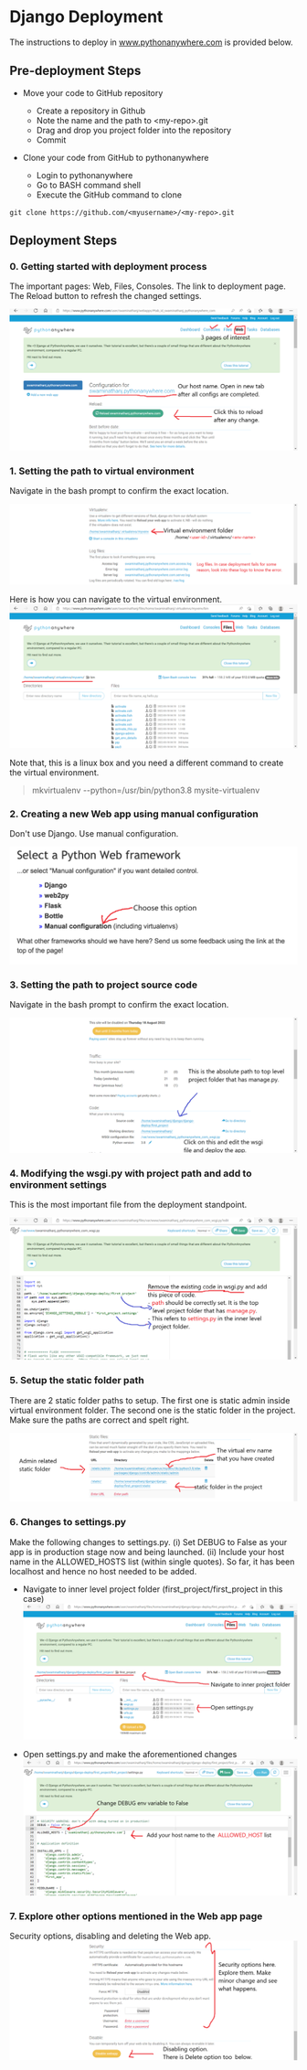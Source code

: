 # Django Deployment

The instructions to deploy in www.pythonanywhere.com is provided below.

## Pre-deployment Steps 
* Move your code to GitHub repository
  * Create a repository in Github
  * Note the name and the path to &lt;my-repo&gt;.git
  * Drag and drop you project folder into the repository
  * Commit

* Clone your code from GitHub to pythonanywhere
  * Login to pythonanywhere
  * Go to BASH command shell
  * Execute the GitHub command to clone 
```
git clone https://github.com/<myusername>/<my-repo>.git
```  
## Deployment Steps

### 0. Getting started with deployment process 
The important pages: Web, Files, Consoles. The link to deployment page. The Reload button to refresh the changed settings.

![](deploy/0.png)


### 1. Setting the path to virtual environment
Navigate in the bash prompt to confirm the exact location.

![Setting the path to virtual environment](deploy/2.png)

Here is how you can navigate to the virtual environment.
![](deploy/files-1.png)

Note that, this is a linux box and you need a different command to create the virtual environment.
> mkvirtualenv --python=/usr/bin/python3.8 mysite-virtualenv

### 2. Creating a new Web app using manual configuration
Don't use Django. Use manual configuration.

![Use manual configuration](deploy/manual.png)

### 3. Setting the path to project source code
Navigate in the bash prompt to confirm the exact location.

![Setting the path to project source code](deploy/1.png)

### 4. Modifying the wsgi.py with project path and add to environment settings
This is the most important file from the deployment standpoint.

![Modifying the wsgi.py with project path and environment settings](deploy/wsgi.png)

### 5. Setup the static folder path
There are 2 static folder paths to setup. The first one is static admin inside virtual environment folder. The second one is the static folder in the project. Make sure the paths are correct and spelt right. 

![Setup the static folder](deploy/3.png)

### 6. Changes to settings.py
Make the following changes to settings.py. (i) Set DEBUG to False as your app is in production stage now and being launched. (ii) Include your host name in the ALLOWED_HOSTS list (within single quotes). So far, it has been localhost and hence no host needed to be added.

- Navigate to inner level project folder (first_project/first_project in this case)
![Navigate to inner level project folder](deploy/files-2.png)

- Open settings.py and make the aforementioned changes
![Changes to settings.py](deploy/settings.png)

### 7. Explore other options mentioned in the Web app page

Security options, disabling and deleting the Web app.
![Setup the static folder](deploy/4.png)

